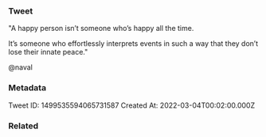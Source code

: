 ### Tweet
"A happy person isn’t someone who’s happy all the time. 

It’s someone who effortlessly interprets events in such a way that they don’t lose their innate peace."

@naval

### Metadata
Tweet ID: 1499535594065731587
Created At: 2022-03-04T00:02:00.000Z

### Related

